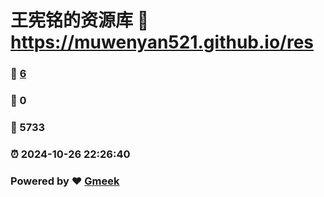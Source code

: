 # 王宪铭的资源库 :link: https://muwenyan521.github.io/res 
### :page_facing_up: [6](https://muwenyan521.github.io/res/tag.html) 
### :speech_balloon: 0 
### :hibiscus: 5733 
### :alarm_clock: 2024-10-26 22:26:40 
### Powered by :heart: [Gmeek](https://github.com/Meekdai/Gmeek)
